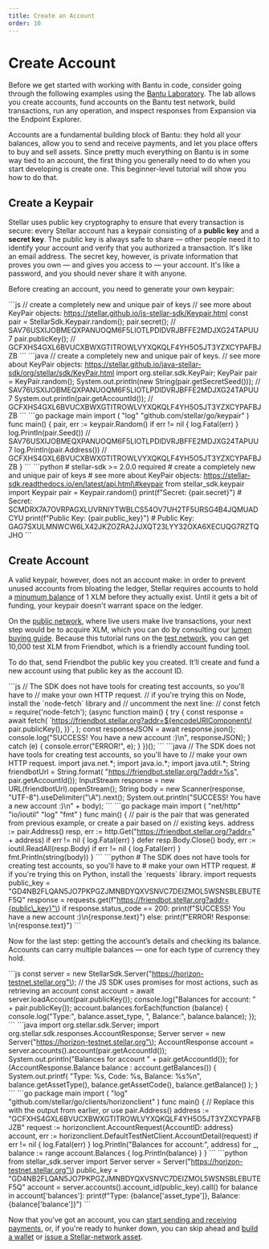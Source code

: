 ```yaml
---
title: Create an Account
order: 10
---
```


# Create Account



Before we get started with working with Bantu in code, consider going through the following examples using the [Bantu Laboratory](https://laboratory.bantu.network/). The lab allows you create accounts, fund accounts on the Bantu test network, build transactions, run any operation, and inspect responses from Expansion via the Endpoint Explorer. 

Accounts are a fundamental building block of Bantu: they hold all your balances, allow you to send and receive payments, and let you place offers to buy and sell assets. Since pretty much everything on Bantu is in some way tied to an account, the first thing you generally need to do when you start developing is create one. This beginner-level tutorial will show you how to do that.

## Create a Keypair

Stellar uses public key cryptography to ensure that every transaction is secure: every Stellar account has a keypair consisting of a **public key** and a **secret key**. The public key is always safe to share — other people need it to identify your account and verify that you authorized a transaction. It's like an email address. The secret key, however, is private information that proves you own — and gives you access to — your account. It's like a password, and you should never share it with anyone.

Before creating an account, you need to generate your own keypair:

 \`\`\`js // create a completely new and unique pair of keys // see more about KeyPair objects: https://stellar.github.io/js-stellar-sdk/Keypair.html const pair = StellarSdk.Keypair.random\(\); pair.secret\(\); // SAV76USXIJOBMEQXPANUOQM6F5LIOTLPDIDVRJBFFE2MDJXG24TAPUU7 pair.publicKey\(\); // GCFXHS4GXL6BVUCXBWXGTITROWLVYXQKQLF4YH5O5JT3YZXCYPAFBJZB \`\`\` \`\`\`java // create a completely new and unique pair of keys. // see more about KeyPair objects: https://stellar.github.io/java-stellar-sdk/org/stellar/sdk/KeyPair.html import org.stellar.sdk.KeyPair; KeyPair pair = KeyPair.random\(\); System.out.println\(new String\(pair.getSecretSeed\(\)\)\); // SAV76USXIJOBMEQXPANUOQM6F5LIOTLPDIDVRJBFFE2MDJXG24TAPUU7 System.out.println\(pair.getAccountId\(\)\); // GCFXHS4GXL6BVUCXBWXGTITROWLVYXQKQLF4YH5O5JT3YZXCYPAFBJZB \`\`\` \`\`\`go package main import \( "log" "github.com/stellar/go/keypair" \) func main\(\) { pair, err := keypair.Random\(\) if err != nil { log.Fatal\(err\) } log.Println\(pair.Seed\(\)\) // SAV76USXIJOBMEQXPANUOQM6F5LIOTLPDIDVRJBFFE2MDJXG24TAPUU7 log.Println\(pair.Address\(\)\) // GCFXHS4GXL6BVUCXBWXGTITROWLVYXQKQLF4YH5O5JT3YZXCYPAFBJZB } \`\`\` \`\`\`python \# stellar-sdk &gt;= 2.0.0 required \# create a completely new and unique pair of keys \# see more about KeyPair objects: https://stellar-sdk.readthedocs.io/en/latest/api.html\#keypair from stellar\_sdk.keypair import Keypair pair = Keypair.random\(\) print\(f"Secret: {pair.secret}"\) \# Secret: SCMDRX7A7OVRPAGXLUVRNIYTWBLCS54OV7UH2TF5URSG4B4JQMUADCYU print\(f"Public Key: {pair.public\_key}"\) \# Public Key: GAG7SXULMNWCW6LX42JKZOZRA2JJXQT23LYY32OXA6XECUQG7RZTQJHO \`\`\`

## Create Account

A valid keypair, however, does not an account make: in order to prevent unused accounts from bloating the ledger, Stellar requires accounts to hold a [minumum balance](../glossary/minimum-balance.md) of 1 XLM before they actually exist. Until it gets a bit of funding, your keypair doesn't warrant space on the ledger.

On the [public network](../glossary/network-passphrase.md), where live users make live transactions, your next step would be to acquire XLM, which you can do by consulting our [lumen buying guide](https://www.stellar.org/lumens/exchanges). Because this tutorial runs on the [test network](../glossary/testnet.md), you can get 10,000 test XLM from Friendbot, which is a friendly account funding tool.

To do that, send Friendbot the public key you created. It’ll create and fund a new account using that public key as the account ID.

 \`\`\`js // The SDK does not have tools for creating test accounts, so you'll have to // make your own HTTP request. // if you're trying this on Node, install the \`node-fetch\` library and // uncomment the next line: // const fetch = require\('node-fetch'\); \(async function main\(\) { try { const response = await fetch\( \`https://friendbot.stellar.org?addr=${encodeURIComponent\( pair.publicKey\(\), \)}\`, \); const responseJSON = await response.json\(\); console.log\("SUCCESS! You have a new account :\)\n", responseJSON\); } catch \(e\) { console.error\("ERROR!", e\); } }\)\(\); \`\`\` \`\`\`java // The SDK does not have tools for creating test accounts, so you'll have to // make your own HTTP request. import java.net.\*; import java.io.\*; import java.util.\*; String friendbotUrl = String.format\( "https://friendbot.stellar.org/?addr=%s", pair.getAccountId\(\)\); InputStream response = new URL\(friendbotUrl\).openStream\(\); String body = new Scanner\(response, "UTF-8"\).useDelimiter\("\\A"\).next\(\); System.out.println\("SUCCESS! You have a new account :\)\n" + body\); \`\`\` \`\`\`go package main import \( "net/http" "io/ioutil" "log" "fmt" \) func main\(\) { // pair is the pair that was generated from previous example, or create a pair based on // existing keys. address := pair.Address\(\) resp, err := http.Get\("https://friendbot.stellar.org/?addr=" + address\) if err != nil { log.Fatal\(err\) } defer resp.Body.Close\(\) body, err := ioutil.ReadAll\(resp.Body\) if err != nil { log.Fatal\(err\) } fmt.Println\(string\(body\)\) } \`\`\` \`\`\`python \# The SDK does not have tools for creating test accounts, so you'll have to \# make your own HTTP request. \# if you're trying this on Python, install the \`requests\` library. import requests public\_key = "GD4NB2FLQAN5JO7PKPGZJMNBDYQXVSNVC7DEIZMOL5WSNSBLEBUTEF5Q" response = requests.get\(f"https://friendbot.stellar.org?addr={public\_key}"\) if response.status\_code == 200: print\(f"SUCCESS! You have a new account :\)\n{response.text}"\) else: print\(f"ERROR! Response: \n{response.text}"\) \`\`\`

Now for the last step: getting the account’s details and checking its balance. Accounts can carry multiple balances — one for each type of currency they hold.

 \`\`\`js const server = new StellarSdk.Server\("https://horizon-testnet.stellar.org"\); // the JS SDK uses promises for most actions, such as retrieving an account const account = await server.loadAccount\(pair.publicKey\(\)\); console.log\("Balances for account: " + pair.publicKey\(\)\); account.balances.forEach\(function \(balance\) { console.log\("Type:", balance.asset\_type, ", Balance:", balance.balance\); }\); \`\`\` \`\`\`java import org.stellar.sdk.Server; import org.stellar.sdk.responses.AccountResponse; Server server = new Server\("https://horizon-testnet.stellar.org"\); AccountResponse account = server.accounts\(\).account\(pair.getAccountId\(\)\); System.out.println\("Balances for account " + pair.getAccountId\(\)\); for \(AccountResponse.Balance balance : account.getBalances\(\)\) { System.out.printf\( "Type: %s, Code: %s, Balance: %s%n", balance.getAssetType\(\), balance.getAssetCode\(\), balance.getBalance\(\) \); } \`\`\` \`\`\`go package main import \( "log" "github.com/stellar/go/clients/horizonclient" \) func main\(\) { // Replace this with the output from earlier, or use pair.Address\(\) address := "GCFXHS4GXL6BVUCXBWXGTITROWLVYXQKQLF4YH5O5JT3YZXCYPAFBJZB" request := horizonclient.AccountRequest{AccountID: address} account, err := horizonclient.DefaultTestNetClient.AccountDetail\(request\) if err != nil { log.Fatal\(err\) } log.Println\("Balances for account:", address\) for \_, balance := range account.Balances { log.Println\(balance\) } } \`\`\` \`\`\`python from stellar\_sdk.server import Server server = Server\("https://horizon-testnet.stellar.org"\) public\_key = "GD4NB2FLQAN5JO7PKPGZJMNBDYQXVSNVC7DEIZMOL5WSNSBLEBUTEF5Q" account = server.accounts\(\).account\_id\(public\_key\).call\(\) for balance in account\['balances'\]: print\(f"Type: {balance\['asset\_type'\]}, Balance: {balance\['balance'\]}"\) \`\`\`

Now that you’ve got an account, you can [start sending and receiving payments](send-and-receive-payments.md), or, if you're ready to hunker down, you can skip ahead and [build a wallet](../building-apps/index.md) or [issue a Stellar-network asset](../issuing-assets/index.md).

